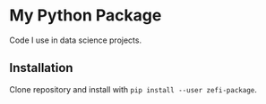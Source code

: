 # My Python Package

Code I  use in data science projects.

## Installation

Clone repository and install with `pip install --user zefi-package`.
